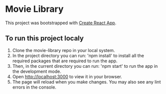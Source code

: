 # Movie Library

This project was bootstrapped with [Create React App](https://github.com/facebook/create-react-app).

## To run this project localy

1. Clone the movie-library repo in your local system.<br>
2. In the project directory you can run: 'npm install' to install all the required packages that are required to run the app.<br>
3. Then, in the current directory you can run: 'npm start' to run the app in the development mode.<br>
4. Open [http://localhost:3000](http://localhost:3000) to view it in your browser.<br>
5. The page will reload when you make changes. You may also see any lint errors in the console.<br>
